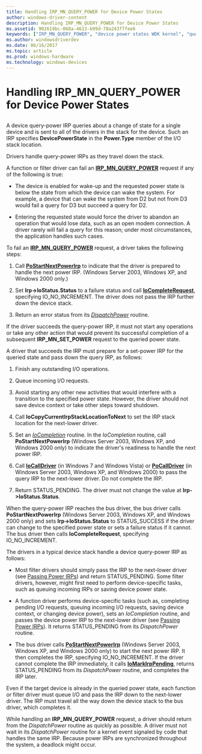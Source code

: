 ```yaml
---
title: Handling IRP_MN_QUERY_POWER for Device Power States
author: windows-driver-content
description: Handling IRP_MN_QUERY_POWER for Device Power States
ms.assetid: 902619bc-068a-4613-b99d-78a243f7fee6
keywords: ["IRP_MN_QUERY_POWER", "device power states WDK kernel", "query-power IRPs WDK power management", "power IRPs WDK kernel , device queries", "querying power state", "queuing IRPs", "device query power IRPs WDK kernel", "dispatch routines WDK power management"]
ms.author: windowsdriverdev
ms.date: 06/16/2017
ms.topic: article
ms.prod: windows-hardware
ms.technology: windows-devices
---
```


# Handling IRP\_MN\_QUERY\_POWER for Device Power States


## <a href="" id="ddk-handling-irp-mn-query-power-for-device-power-states-kg"></a>


A device query-power IRP queries about a change of state for a single device and is sent to all of the drivers in the stack for the device. Such an IRP specifies **DevicePowerState** in the **Power.Type** member of the I/O stack location.

Drivers handle query-power IRPs as they travel down the stack.

A function or filter driver can fail an [**IRP\_MN\_QUERY\_POWER**](https://msdn.microsoft.com/library/windows/hardware/ff551699) request if any of the following is true:

-   The device is enabled for wake-up and the requested power state is below the state from which the device can wake the system. For example, a device that can wake the system from D2 but not from D3 would fail a query for D3 but succeed a query for D2.

-   Entering the requested state would force the driver to abandon an operation that would lose data, such as an open modem connection. A driver rarely will fail a query for this reason; under most circumstances, the application handles such cases.

To fail an [**IRP\_MN\_QUERY\_POWER**](https://msdn.microsoft.com/library/windows/hardware/ff551699) request, a driver takes the following steps:

1.  Call [**PoStartNextPowerIrp**](https://msdn.microsoft.com/library/windows/hardware/ff559776) to indicate that the driver is prepared to handle the next power IRP. (Windows Server 2003, Windows XP, and Windows 2000 only.)

2.  Set **Irp-&gt;IoStatus.Status** to a failure status and call [**IoCompleteRequest**](https://msdn.microsoft.com/library/windows/hardware/ff548343), specifying IO\_NO\_INCREMENT. The driver does not pass the IRP further down the device stack.

3.  Return an error status from its [*DispatchPower*](https://msdn.microsoft.com/library/windows/hardware/ff543354) routine.

If the driver succeeds the query-power IRP, it must not start any operations or take any other action that would prevent its successful completion of a subsequent **IRP\_MN\_SET\_POWER** request to the queried power state.

A driver that succeeds the IRP must prepare for a set-power IRP for the queried state and pass down the query IRP, as follows:

1.  Finish any outstanding I/O operations.

2.  Queue incoming I/O requests.

3.  Avoid starting any other new activities that would interfere with a transition to the specified power state. However, the driver should not save device context or take other steps toward shutdown.

4.  Call **IoCopyCurrentIrpStackLocationToNext** to set the IRP stack location for the next-lower driver.

5.  Set an [*IoCompletion*](https://msdn.microsoft.com/library/windows/hardware/ff548354) routine. In the *IoCompletion* routine, call **PoStartNextPowerIrp** (Windows Server 2003, Windows XP, and Windows 2000 only) to indicate the driver's readiness to handle the next power IRP.

6.  Call [**IoCallDriver**](https://msdn.microsoft.com/library/windows/hardware/ff548336) (in Windows 7 and Windows Vista) or [**PoCallDriver**](https://msdn.microsoft.com/library/windows/hardware/ff559654) (in Windows Server 2003, Windows XP, and Windows 2000) to pass the query IRP to the next-lower driver. Do not complete the IRP.

7.  Return STATUS\_PENDING. The driver must not change the value at **Irp-&gt;IoStatus.Status**.

When the query-power IRP reaches the bus driver, the bus driver calls **PoStartNextPowerIrp** (Windows Server 2003, Windows XP, and Windows 2000 only) and sets **Irp-&gt;IoStatus.Status** to STATUS\_SUCCESS if the driver can change to the specified power state or sets a failure status if it cannot. The bus driver then calls **IoCompleteRequest**, specifying IO\_NO\_INCREMENT.

The drivers in a typical device stack handle a device query-power IRP as follows:

-   Most filter drivers should simply pass the IRP to the next-lower driver (see [Passing Power IRPs](passing-power-irps.md)) and return STATUS\_PENDING. Some filter drivers, however, might first need to perform device-specific tasks, such as queuing incoming IRPs or saving device power state.

-   A function driver performs device-specific tasks (such as, completing pending I/O requests, queuing incoming I/O requests, saving device context, or changing device power), sets an *IoCompletion* routine, and passes the device power IRP to the next-lower driver (see [Passing Power IRPs](passing-power-irps.md)). It returns STATUS\_PENDING from its *DispatchPower* routine.

-   The bus driver calls [**PoStartNextPowerIrp**](https://msdn.microsoft.com/library/windows/hardware/ff559776) (Windows Server 2003, Windows XP, and Windows 2000 only) to start the next power IRP. It then completes the IRP, specifying IO\_NO\_INCREMENT. If the driver cannot complete the IRP immediately, it calls [**IoMarkIrpPending**](https://msdn.microsoft.com/library/windows/hardware/ff549422), returns STATUS\_PENDING from its *DispatchPower* routine, and completes the IRP later.

Even if the target device is already in the queried power state, each function or filter driver must queue I/O and pass the IRP down to the next-lower driver. The IRP must travel all the way down the device stack to the bus driver, which completes it.

While handling an **IRP\_MN\_QUERY\_POWER** request, a driver should return from the *DispatchPower* routine as quickly as possible. A driver must not wait in its *DispatchPower* routine for a kernel event signaled by code that handles the same IRP. Because power IRPs are synchronized throughout the system, a deadlock might occur.

 

 




